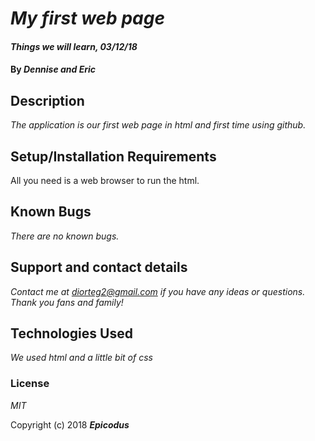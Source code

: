# _My first web page_

#### _Things we will learn, 03/12/18_

#### By _**Dennise and Eric**_

## Description

_The application is our first web page in html and first time using github._

## Setup/Installation Requirements

All you need is a web browser to run the html.

## Known Bugs

_There are no known bugs._

## Support and contact details

_Contact me at diorteg2@gmail.com if you have any ideas or questions. Thank you fans and family!_

## Technologies Used

_We used html and a little bit of css_

### License

*MIT*

Copyright (c) 2018 **_Epicodus_**
